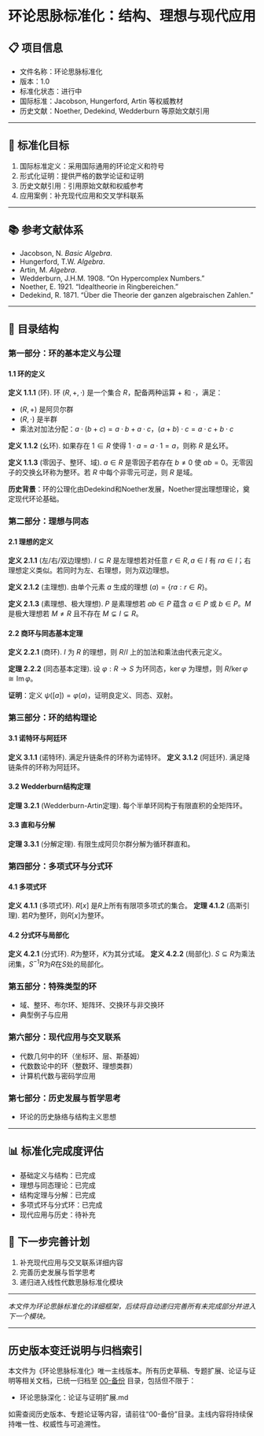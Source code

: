 # 环论思脉标准化：结构、理想与现代应用

## 📋 项目信息

- 文件名称：环论思脉标准化
- 版本：1.0
- 标准化状态：进行中
- 国际标准：Jacobson, Hungerford, Artin 等权威教材
- 历史文献：Noether, Dedekind, Wedderburn 等原始文献引用

---

## 🎯 标准化目标

1. 国际标准定义：采用国际通用的环论定义和符号
2. 形式化证明：提供严格的数学论证和证明
3. 历史文献引用：引用原始文献和权威参考
4. 应用案例：补充现代应用和交叉学科联系

---

## 📚 参考文献体系

- Jacobson, N. *Basic Algebra*.
- Hungerford, T.W. *Algebra*.
- Artin, M. *Algebra*.
- Wedderburn, J.H.M. 1908. “On Hypercomplex Numbers.”
- Noether, E. 1921. “Idealtheorie in Ringbereichen.”
- Dedekind, R. 1871. “Über die Theorie der ganzen algebraischen Zahlen.”

---

## 📖 目录结构

### 第一部分：环的基本定义与公理

#### 1.1 环的定义

**定义 1.1.1** (环). 环 $(R, +, \cdot)$ 是一个集合 $R$，配备两种运算 $+$ 和 $\cdot$，满足：

- $(R, +)$ 是阿贝尔群
- $(R, \cdot)$ 是半群
- 乘法对加法分配：$a \cdot (b + c) = a \cdot b + a \cdot c$，$(a + b) \cdot c = a \cdot c + b \cdot c$

**定义 1.1.2** (幺环). 如果存在 $1 \in R$ 使得 $1 \cdot a = a \cdot 1 = a$，则称 $R$ 是幺环。

**定义 1.1.3** (零因子、整环、域). $a \in R$ 是零因子若存在 $b \neq 0$ 使 $ab = 0$。无零因子的交换幺环称为整环。若 $R$ 中每个非零元可逆，则 $R$ 是域。

**历史背景**：环的公理化由Dedekind和Noether发展，Noether提出理想理论，奠定现代环论基础。

### 第二部分：理想与同态

#### 2.1 理想的定义

**定义 2.1.1** (左/右/双边理想). $I \subseteq R$ 是左理想若对任意 $r \in R, a \in I$ 有 $ra \in I$；右理想定义类似。若同时为左、右理想，则为双边理想。

**定义 2.1.2** (主理想). 由单个元素 $a$ 生成的理想 $(a) = \{ra : r \in R\}$。

**定义 2.1.3** (素理想、极大理想). $P$ 是素理想若 $ab \in P$ 蕴含 $a \in P$ 或 $b \in P$。$M$ 是极大理想若 $M \neq R$ 且不存在 $M \subsetneq I \subsetneq R$。

#### 2.2 商环与同态基本定理

**定义 2.2.1** (商环). $I$ 为 $R$ 的理想，则 $R/I$ 上的加法和乘法由代表元定义。

**定理 2.2.2** (同态基本定理). 设 $\varphi: R \to S$ 为环同态，$\ker \varphi$ 为理想，则 $R/\ker \varphi \cong \operatorname{Im} \varphi$。

**证明**：定义 $\psi([a]) = \varphi(a)$，证明良定义、同态、双射。

### 第三部分：环的结构理论

#### 3.1 诺特环与阿廷环

**定义 3.1.1** (诺特环). 满足升链条件的环称为诺特环。
**定义 3.1.2** (阿廷环). 满足降链条件的环称为阿廷环。

#### 3.2 Wedderburn结构定理

**定理 3.2.1** (Wedderburn-Artin定理). 每个半单环同构于有限直积的全矩阵环。

#### 3.3 直和与分解

**定理 3.3.1** (分解定理). 有限生成阿贝尔群分解为循环群直和。

### 第四部分：多项式环与分式环

#### 4.1 多项式环

**定义 4.1.1** (多项式环). $R[x]$ 是$R$上所有有限项多项式的集合。
**定理 4.1.2** (高斯引理). 若$R$为整环，则$R[x]$为整环。

#### 4.2 分式环与局部化

**定义 4.2.1** (分式环). $R$为整环，$K$为其分式域。
**定义 4.2.2** (局部化). $S \subseteq R$为乘法闭集，$S^{-1}R$为$R$在$S$处的局部化。

### 第五部分：特殊类型的环

- 域、整环、布尔环、矩阵环、交换环与非交换环
- 典型例子与应用

### 第六部分：现代应用与交叉联系

- 代数几何中的环（坐标环、层、斯基姆）
- 代数数论中的环（整数环、理想类群）
- 计算机代数与密码学应用

### 第七部分：历史发展与哲学思考

- 环论的历史脉络与结构主义思想

---

## 📊 标准化完成度评估

- 基础定义与结构：已完成
- 理想与同态理论：已完成
- 结构定理与分解：已完成
- 多项式环与分式环：已完成
- 现代应用与历史：待补充

## 🔄 下一步完善计划

1. 补充现代应用与交叉联系详细内容
2. 完善历史发展与哲学思考
3. 递归进入线性代数思脉标准化模块

---

*本文件为环论思脉标准化的详细框架，后续将自动递归完善所有未完成部分并进入下一个模块。*

---

## 历史版本变迁说明与归档索引

本文件为《环论思脉标准化》唯一主线版本。所有历史草稿、专题扩展、论证与证明等相关文档，已统一归档至 [00-备份](./00-备份/) 目录，包括但不限于：

- 环论思脉深化：论证与证明扩展.md

如需查阅历史版本、专题论证等内容，请前往“00-备份”目录。主线内容将持续保持唯一性、权威性与可追溯性。
